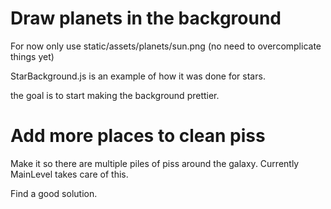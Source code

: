 # Draw planets in the background

For now only use static/assets/planets/sun.png (no need to overcomplicate things yet)

StarBackground.js is an example of how it was done for stars.

the goal is to start making the background prettier.

# Add more places to clean piss

Make it so there are multiple piles of piss around the galaxy.
Currently MainLevel takes care of this.

Find a good solution.
